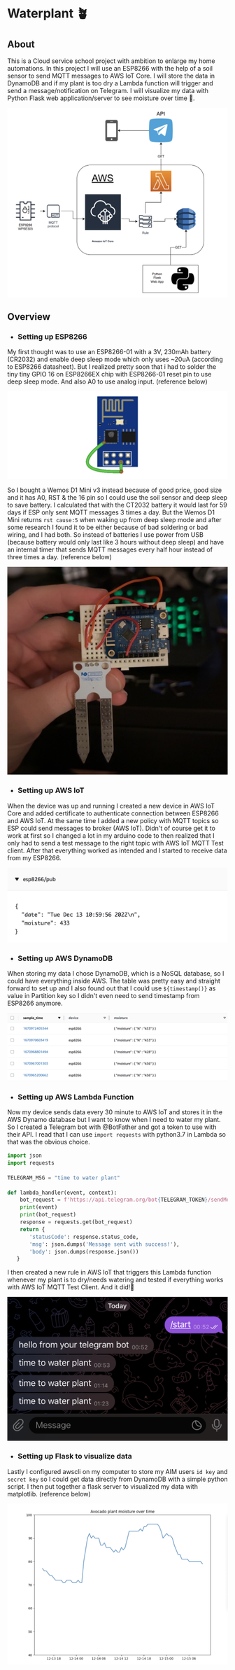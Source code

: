 # Waterplant 🪴

## About

This is a Cloud service school project with ambition to enlarge my home automations. In this project I will use an ESP8266 with the help of a soil sensor to send MQTT messages to AWS IoT Core. I will store the data in DynamoDB and if my plant is too dry a Lambda function will trigger and send a message/notification on Telegram. I will visualize my data with Python Flask web application/server to see moisture over time 🥑.

![schema](reference/schema.png)

## Overview
* ### Setting up ESP8266

My first thought was to use an ESP8266-01 with a 3V, 230mAh battery (CR2032) and enable deep sleep mode which only uses ~20uA (according to ESP8266 datasheet). But I realized pretty soon that i had to solder the tiny tiny GPIO 16 on ESP8266EX chip with ESP8266-01 reset pin to use deep sleep mode. And also A0 to use analog input. (reference below)

![esp-01-deepsleep](reference/deepsleep_pin.png)

So I bought a Wemos D1 Mini v3 instead because of good price, good size and it has A0, RST & the 16 pin so I could use the soil sensor and deep sleep to save battery. I calculated that with the CT2032 battery it would last for 59 days if ESP only sent MQTT messages 3 times a day. But the Wemos D1 Mini returns ```rst cause:5``` when waking up from deep sleep mode and after some research I found it to be either because of bad soldering or bad wiring, and I had both. So instead of batteries I use power from USB (because battery would only last like 3 hours without deep sleep) and have an internal timer that sends MQTT messages every half hour instead of three times a day. (reference below)

![esp-wire](reference/esp_done.jpeg)

* ### Setting up AWS IoT

When the device was up and running I created a new device in AWS IoT Core and added certificate to authenticate connection between ESP8266 and AWS IoT. At the same time I added a new policy with MQTT topics so ESP could send messages to broker (AWS IoT). Didn't of course get it to work at first so I changed a lot in my arduino code to then realized that I only had to send a test message to the right topic with AWS IoT MQTT Test client. After that everything worked as intended and I started to receive data from my ESP8266.

![mqtt-msg](reference/mqtt_msg.png)

* ### Setting up AWS DynamoDB

When storing my data I chose DynamoDB, which is a NoSQL database, so I could have everything inside AWS. The table was pretty easy and straight forward to set up and I also found out that I could use ```${timestamp()}``` as value in Partition key so I didn't even need to send timestamp from ESP8266 anymore.

![db-table](reference/dynamo_table.png)

* ### Setting up AWS Lambda Function 

Now my device sends data every 30 minute to AWS IoT and stores it in the AWS Dynamo database but I want to know when I need to water my plant. So I created a Telegram bot with @BotFather and got a token to use with their API. I read that I can use ```import requests``` with python3.7 in Lambda so that was the obvious choice.
```python
import json
import requests

TELEGRAM_MSG = "time to water plant"

def lambda_handler(event, context):
    bot_request = f'https://api.telegram.org/bot{TELEGRAM_TOKEN}/sendMessage?chat_id={TELEGRAM_CHAT_ID}&text={TELEGRAM_MSG}'
    print(event)
    print(bot_request)
    response = requests.get(bot_request) 
    return {
       'statusCode': response.status_code,
       'msg': json.dumps('Message sent with success!'),
       'body': json.dumps(response.json())
   }
```
I then created a new rule in AWS IoT that triggers this Lambda function whenever my plant is to dry/needs watering and tested if everything works with AWS IoT MQTT Test Client. And it did!🤠

![telegram-bot](reference/telegram.png)

* ### Setting up Flask to visualize data

Lastly I configured awscli on my computer to store my AIM users ```id key``` and ```secret key``` so I could get data directly from DynamoDB with a simple python script. I then put together a flask server to visualized my data with matplotlib. (reference below)

![flask_data](reference/plotted_moist.png)